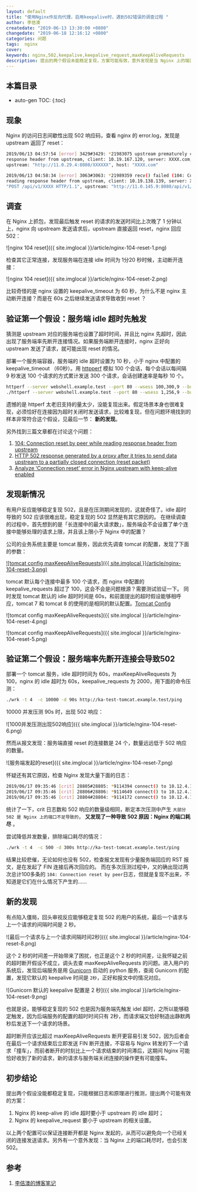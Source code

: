 ```yaml
---
layout: default
title: "使用Nginx作反向代理，启用keepalive时，遇到502错误的调查过程 "
author: 李佶澳
createdate: "2019-06-13 13:30:00 +0800"
changedate: "2019-06-18 12:16:12 +0800"
categories: 问题
tags:  nginx
cover:
keywords: nginx,502,keepalive,keepalive_request,maxKeepAliveRequests
description: 提出的两个假设未能稳定复现，方案可能有效，意外发现是当 Nginx 上的端口耗尽时，会引发 502
---
```


## 本篇目录

* auto-gen TOC:
{:toc}

## 现象

Nginx 的访问日志间歇性出现 502 响应码，查看 nginx 的 error.log，发现是 upstream 返回了 reset：

```sh
2019/06/13 04:57:54 [error] 3429#3429: *21983075 upstream prematurely closed connection while reading 
response header from upstream, client: 10.19.167.120, server: XXXX.com, request: "POST XXXX HTTP/1.0",
upstream: "http://11.0.29.4:8080/XXXXXX", host: "XXXX.com"

2019/06/13 04:58:34 [error] 3063#3063: *21989359 recv() failed (104: Connection reset by peer) while 
reading response header from upstream, client: 10.19.138.139, server: XXXX.com, request: 
"POST /api/v1/XXXX HTTP/1.1", upstream: "http://11.0.145.9:8080/api/v1/XXXX", host: "XXXX.com"
```

## 调查

在 Nginx 上抓包，发现最后触发 reset 的请求的发送时间比上次晚了 1 分钟以上，nginx 向 upstream 发送请求后，upstream 直接返回 reset，nginx 回应 502：

![nginx 104 reset]({{ site.imglocal }}/article/nginx-104-reset-1.png)

检查其它正常连接，发现服务端在连接 idle 时间为 1分20 秒时候，主动断开连接：

![nginx 104 reset]({{ site.imglocal }}/article/nginx-104-reset-2.png)

比较奇怪的是 nginx 设置的 keepalive_timeout 为 60 秒，为什么不是 nginx 主动断开连接？而是在 60s 之后继续发送请求导致收到 reset ？

## 验证第一个假设：服务端 idle 超时先触发

猜测是 upstream 对应的服务端也设置了超时时间，并且比 nginx 先超时，因此出现了服务端率先断开连接情况。如果服务端断开连接时，nginx 正好向 upstream 发送了请求，就可能出现 reset 的情况。

部署一个服务端容器，服务端的 idle 超时设置为 10 秒，小于 nginx 中配置的 keepalive_timeout （60秒）。用 [httpperf](https://www.lijiaocn.com/%E6%96%B9%E6%B3%95/2018/11/02/webserver-benchmark-method.html#sessions%E6%A8%A1%E6%8B%9F%E7%94%A8%E6%88%B7%E4%BC%9A%E8%AF%9D) 模拟 100 个会话，每个会话以每间隔 9 秒发送 100 个请求的方式累计发送 300 个请求，会话创建速率是每秒 10 个。

```sh
httperf --server webshell.example.test --port 80 --wsess 100,300,9 --burst-len 100 --rate 10
./httperf --server webshell.example.test --port 80 --wsess 1,256,9 --burst-len 128 --rate 1
```

遗憾的是 httperf 太老旧支持的量太少，没能复现出来。假定场景本身也很难复现，必须恰好在连接因为超时关闭时发送请求，比较难复现，但在问题环境找到的样本非常符合这个假设，见最后一节： **新的发现**。

另外找到三篇文章都在讨论这个问题：

1. [104: Connection reset by peer while reading response header from upstream](https://discuss.konghq.com/t/104-connection-reset-by-peer-while-reading-response-header-from-upstream/249)
2. [HTTP 502 response generated by a proxy after it tries to send data upstream to a partially closed connection (reset packet)](https://serverfault.com/questions/845171/http-502-response-generated-by-a-proxy-after-it-tries-to-send-data-upstream-to-a/845176)
3. [Analyze ‘Connection reset’ error in Nginx upstream with keep-alive enabled](https://theantway.com/2017/11/analyze-connection-reset-error-in-nginx-upstream-with-keep-alive-enabled/)


## 发现新情况

有用户反应能够稳定复现 502，且是在压测期间发现的，这就奇怪了。idle 超时导致的 502  应该很难出现，稳定复现的 502 显然是有其它原因的。
在继续调查的过程中，首先想到的是「长连接中的最大请求数」，服务端会不会设置了单个连接中能够处理的请求上限，并且该上限小于 Nginx 中的配置？

公司的业务系统主要是 tomcat 服务，因此优先调查 tomcat 的配置，发现了下面的参数：

[![tomcat config maxKeepAliveRequests]({{ site.imglocal }}/article/nginx-104-reset-3.png)](https://tomcat.apache.org/tomcat-8.5-doc/config/http.html)

tomcat 默认每个连接中最多 100 个请求，而 nginx 中配置的 keepalive_requests 超过了 100，这会不会是问题根源？需要测试验证一下。
同时发现 tomcat 默认的 idle 超时时间是 60s，和前面提出的超时假设能够相呼应，tomcat 7 和 tomcat 8 的使用的是相同的默认配置。[Tomcat Config]((https://tomcat.apache.org/tomcat-8.5-doc/config/http.html))

![tomcat config maxKeepAliveRequests]({{ site.imglocal }}/article/nginx-104-reset-4.png)

![tomcat config maxKeepAliveRequests]({{ site.imglocal }}/article/nginx-104-reset-5.png)

## 验证第二个假设：服务端率先断开连接会导致502

部署一个 tomcat 服务，idle 超时时间为 60s，maxKeepAliveRequests 为 100，nginx 的 idle 超时为 60s，keepalive_requests 为 2000，用下面的命令压测：

```sh
./wrk -t 4  -c 10000 -d 90s http://ka-test-tomcat.example.test/ping
```

10000 并发压测 90s 时，出现 502 响应：

![1000并发压测出现502响应]({{ site.imglocal }}/article/nginx-104-reset-6.png)

然而从报文发现：服务端直接 reset 的连接数是 24 个，数量远远低于 502  响应的数量。

![服务端发起的reset]({{ site.imglocal }}/article/nginx-104-reset-7.png)

怀疑还有其它原因，检查 Nginx 发现大量下面的日志：

```sh
2019/06/17 09:35:46 [crit] 28805#28805: *9114394 connect() to 10.12.4.197:8080 failed (99: Cannot assign requested address) while connecting to upstream, client: 10.10.173.203, server: ka-test-tomcat.example.test, request: "GET /ping HTTP/1.1", upstream: "http://10.12.4.197:8080/ping", host: "ka-test-tomcat.example.test"
2019/06/17 09:35:46 [crit] 28806#28806: *9114649 connect() to 10.12.4.197:8080 failed (99: Cannot assign requested address) while connecting to upstream, client: 10.10.173.203, server: ka-test-tomcat.example.test, request: "GET /ping HTTP/1.1", upstream: "http://10.12.4.197:8080/ping", host: "ka-test-tomcat.example.test"
2019/06/17 09:35:46 [crit] 28804#28804: *9114172 connect() to 10.12.4.197:8080 failed (99: Cannot assign requested address) while connecting to upstream, client: 10.10.173.203, server: ka-test-tomcat.example.test, request: "GET /ping HTTP/1.1", upstream: "http://10.12.4.197:8080/ping", host: "ka-test-tomcat.example.test"
```

统计了一下，crit 日志数和 502 响应的数量级相同，断定本次压测中产生 `大部分 502 是 Nginx 上的端口不足导致的`， **又发现了一种导致 502 原因：Nginx 的端口耗尽** 。

尝试降低并发数量，排除端口耗尽的情况：

```sh
./wrk -t 4  -c 500 -d 300s http://ka-test-tomcat.example.test/ping
```

结果比较悲催，无论如何也没有 502，检查报文发现有少量服务端回应的 RST 报文，是在发起了 FIN 连接后再次回应的。
而在多次压测过程中，又的确出现过两次总计100多条的 `104: Connection reset by peer`日志，但就是复现不出来，不知道是它们在什么情况下产生的......

## 新的发现

有点陷入僵局，回头审视反应能够稳定复现 502 的用户的系统，最后一个请求与上一个请求的间隔时间是 2 秒。

![最后一个请求与上一个请求间隔时间2秒]({{ site.imglocal }}/article/nginx-104-reset-8.png)

这个 2 秒的时间差一开始带来了困扰，也正是这个 2 秒的时间差，让我怀疑之前的超时断开假设不成立，调头去查 maxKeepAliveRequests 的问题。进入用户的系统后，发现后端服务是用 [Gunicorn](https://docs.gunicorn.org/en/latest/settings.html?highlight=keepalive#keepalive) 启动的 python 服务，查阅 Gunicorn 的配置，发现它默认的 keepalive 时间是 `2秒`，正好和报文中的情况对应。

![Gunicorn 默认的 keepalive 配置是 2 秒]({{ site.imglocal }}/article/nginx-104-reset-9.png)

也就是说，能够稳定复现的 502 也是因为服务端先触发 idel 超时，之所以能够稳定触发，因为后端服务的配置的超时时间只有 2秒，而请求端又恰好制造出静默两秒后发送下一个请求的场景。

超时断开应该比超过 maxKeepAliveRequests 断开更容易引发 502，因为后者会在最后一个请求结束后立即发送 FIN 断开连接，不容易与 Nginx 转发的下一个请求「撞车」，而前者断开的时刻比上一个请求结束的时间滞后，这期间 Nginx 可能恰好收到了新的请求，新的请求与服务端关闭连接的操作更有可能撞车。

## 初步结论

提出两个假设没能都稳定复现，只能根据日志和原理进行推测，提出两个可能有效的方案：

1. Nginx 的 keep-alive 的 idle 超时要小于 upstream 的 idle 超时；
2. Nginx 的 keepalive_request 要小于 upstream 的相关设置。

以上两个配置可以保证连接断开都是 Nginx 发起的，从而可以避免向一个已经关闭的连接发送请求。另外有一个意外发现：当 Nginx 上的端口耗尽时，也会引发 502。

## 参考

1. [李佶澳的博客笔记][1]

[1]: https://www.lijiaocn.com "李佶澳的博客笔记"
